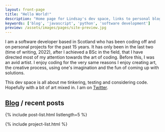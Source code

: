 ```yaml
---
layout: front-page
title: "Hello World!"
description: "Home page for Lindsay's dev space, links to personal blog and GitHub repos."
keywords: ['blog', 'javascript', 'python', 'software development']
preview: /assets/images/pages/site-preview.jpg
---
```


I am a software developer based in Scotland who has been coding off and on personal projects for the past 15 years. It has only been in the last two (time of writing, 2022), after I achieved a BSc in the field, that I have directed most of my attention towards the art of coding. Before this, I was an avid artist. I enjoy coding for the very same reasons I enjoy creating art, the creative process, using one's imagination and the fun of coming up with solutions.   

This dev space is all about me tinkering, testing and considering code. Hopefully with a bit of art mixed in. I am on [Twitter](https://twitter.com/kerr_linz).

<section class="post-list">
<h2><a href="/blog">Blog</a> / recent posts</h2>
<div class="container">
{% include post-list.html listlength=5 %}
</div>
</section>




{% include project-list.html %}





